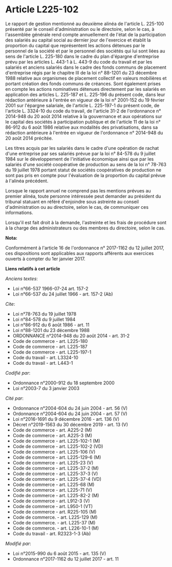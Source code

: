 # Article L225-102

Le rapport de gestion mentionné au deuxième alinéa de l'article L. 225-100 présenté par le conseil d'administration ou le
directoire, selon le cas, à l'assemblée générale rend compte annuellement de l'état de la participation des salariés au
capital social au dernier jour de l'exercice et établit la proportion du capital que représentent les actions détenues par le
personnel de la société et par le personnel des sociétés qui lui sont liées au sens de l'article L. 225-180 dans le cadre du
plan d'épargne d'entreprise prévu par les articles L. 443-1 à L. 443-9 du code du travail et par les salariés et anciens
salariés dans le cadre des fonds communs de placement d'entreprise régis par le chapitre III de la loi n° 88-1201 du 23
décembre 1988 relative aux organismes de placement collectif en valeurs mobilières et portant création des fonds communs de
créances. Sont également prises en compte les actions nominatives détenues directement par les salariés en application des
articles L. 225-187 et L. 225-196 du présent code, dans leur rédaction antérieure à l'entrée en vigueur de la loi n° 2001-152
du 19 février 2001 sur l'épargne salariale, de l'article L. 225-197-1 du présent code, de l'article L. 3324-10 du code du
travail, de l'article 31-2 de l'ordonnance n° 2014-948 du 20 août 2014 relative à la gouvernance et aux opérations sur le
capital des sociétés à participation publique et de l'article 11 de la loi n° 86-912 du 6 août 1986 relative aux modalités
des privatisations, dans sa rédaction antérieure à l'entrée en vigueur de l'ordonnance n° 2014-948 du 20 août 2014 précitée.

Les titres acquis par les salariés dans le cadre d'une opération de rachat d'une entreprise par ses salariés prévue par la
loi n° 84-578 du 9 juillet 1984 sur le développement de l'initiative économique ainsi que par les salariés d'une société
coopérative de production au sens de la loi n° 78-763 du 19 juillet 1978 portant statut de sociétés coopératives de
production ne sont pas pris en compte pour l'évaluation de la proportion du capital prévue à l'alinéa précédent.

Lorsque le rapport annuel ne comprend pas les mentions prévues au premier alinéa, toute personne intéressée peut demander au
président du tribunal statuant en référé d'enjoindre sous astreinte au conseil d'administration ou au directoire, selon le
cas, de communiquer ces informations.

Lorsqu'il est fait droit à la demande, l'astreinte et les frais de procédure sont à la charge des administrateurs ou des
membres du directoire, selon le cas.

**Nota:**

Conformément à l'article 16 de l'ordonnance n° 2017-1162 du 12 juillet 2017, ces dispositions sont applicables aux rapports
afférents aux exercices ouverts à compter du 1er janvier 2017.

**Liens relatifs à cet article**

_Anciens textes_:

  - Loi n°66-537 1966-07-24 art. 157-2
  - Loi n°66-537 du 24 juillet 1966 - art. 157-2 (Ab)

_Cite_:

  - Loi n°78-763 du 19 juillet 1978
  - Loi n°84-578 du 9 juillet 1984
  - Loi n°86-912 du 6 août 1986 - art. 11
  - Loi n°88-1201 du 23 décembre 1988
  - ORDONNANCE n°2014-948 du 20 août 2014 - art. 31-2
  - Code de commerce - art. L225-180
  - Code de commerce - art. L225-187
  - Code de commerce - art. L225-197-1
  - Code du travail - art. L3324-10
  - Code du travail - art. L443-1

_Codifié par_:

  - Ordonnance n°2000-912 du 18 septembre 2000
  - Loi n°2003-7 du 3 janvier 2003

_Cité par_:

  - Ordonnance n°2004-604 du 24 juin 2004 - art. 56 (V)
  - Ordonnance n°2004-604 du 24 juin 2004 - art. 57 (V)
  - Loi n°2016-1691 du 9 décembre 2016 - art. 136 (V)
  - Décret n°2019-1563 du 30 décembre 2019 - art. 13 (V)
  - Code de commerce - art. A225-2 (M)
  - Code de commerce - art. A225-3 (M)
  - Code de commerce - art. L225-102-1 (M)
  - Code de commerce - art. L225-102-2 (VD)
  - Code de commerce - art. L225-106 (V)
  - Code de commerce - art. L225-129-6 (M)
  - Code de commerce - art. L225-23 (V)
  - Code de commerce - art. L225-37-2 (M)
  - Code de commerce - art. L225-37-3 (V)
  - Code de commerce - art. L225-37-4 (VD)
  - Code de commerce - art. L225-68 (M)
  - Code de commerce - art. L225-71 (V)
  - Code de commerce - art. L225-82-2 (M)
  - Code de commerce - art. L912-3 (V)
  - Code de commerce - art. L950-1 (VT)
  - Code de commerce - art. R225-105 (M)
  - Code de commerce. - art. L225-129 (M)
  - Code de commerce. - art. L225-37 (M)
  - Code de commerce. - art. L226-10-1 (M)
  - Code du travail - art. R2323-1-3 (Ab)

_Modifié par_:

  - Loi n°2015-990 du 6 août 2015 - art. 135 (V)
  - Ordonnance n°2017-1162 du 12 juillet 2017 - art. 11
